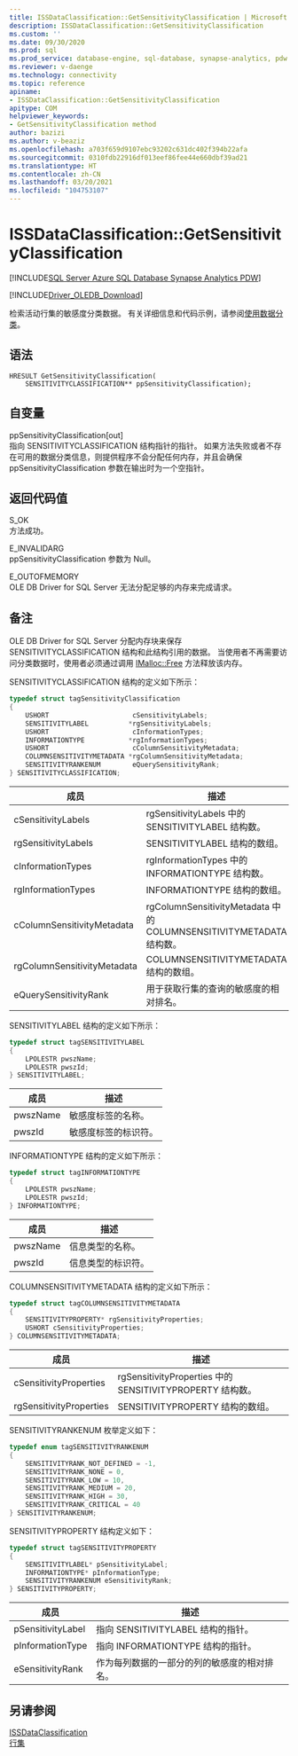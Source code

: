 ```yaml
---
title: ISSDataClassification::GetSensitivityClassification | Microsoft Docs
description: ISSDataClassification::GetSensitivityClassification
ms.custom: ''
ms.date: 09/30/2020
ms.prod: sql
ms.prod_service: database-engine, sql-database, synapse-analytics, pdw
ms.reviewer: v-daenge
ms.technology: connectivity
ms.topic: reference
apiname:
- ISSDataClassification::GetSensitivityClassification
apitype: COM
helpviewer_keywords:
- GetSensitivityClassification method
author: bazizi
ms.author: v-beaziz
ms.openlocfilehash: a703f659d9107ebc93202c631dc402f394b22afa
ms.sourcegitcommit: 0310fdb22916df013eef86fee44e660dbf39ad21
ms.translationtype: HT
ms.contentlocale: zh-CN
ms.lasthandoff: 03/20/2021
ms.locfileid: "104753107"
---
```

# <a name="issdataclassificationgetsensitivityclassification"></a>ISSDataClassification::GetSensitivityClassification
[!INCLUDE[SQL Server Azure SQL Database Synapse Analytics PDW](../../../includes/applies-to-version/sql-asdb-asa.md)]

[!INCLUDE[Driver_OLEDB_Download](../../../includes/driver_oledb_download.md)]

  检索活动行集的敏感度分类数据。 有关详细信息和代码示例，请参阅[使用数据分类](../features/using-data-classification.md)。  
  
## <a name="syntax"></a>语法  
  
```  
HRESULT GetSensitivityClassification(
    SENSITIVITYCLASSIFICATION** ppSensitivityClassification);
```  
  
## <a name="arguments"></a>自变量  
  ppSensitivityClassification[out]  
 指向 SENSITIVITYCLASSIFICATION 结构指针的指针。 如果方法失败或者不存在可用的数据分类信息，则提供程序不会分配任何内存，并且会确保 ppSensitivityClassification 参数在输出时为一个空指针。  
  
## <a name="return-code-values"></a>返回代码值  
 S_OK  
 方法成功。    
  
 E_INVALIDARG  
 ppSensitivityClassification 参数为 Null。  
  
 E_OUTOFMEMORY  
 OLE DB Driver for SQL Server 无法分配足够的内存来完成请求。  

  
## <a name="remarks"></a>备注  
OLE DB Driver for SQL Server 分配内存块来保存 SENSITIVITYCLASSIFICATION 结构和此结构引用的数据。 当使用者不再需要访问分类数据时，使用者必须通过调用 [IMalloc::Free](/windows/win32/api/objidl/nf-objidl-imalloc-free) 方法释放该内存。  
  
 SENSITIVITYCLASSIFICATION 结构的定义如下所示：
  
```cpp
typedef struct tagSensitivityClassification
{
    USHORT                     cSensitivityLabels;
    SENSITIVITYLABEL          *rgSensitivityLabels;
    USHORT                     cInformationTypes;
    INFORMATIONTYPE           *rgInformationTypes;
    USHORT                     cColumnSensitivityMetadata;
    COLUMNSENSITIVITYMETADATA *rgColumnSensitivityMetadata;
    SENSITIVITYRANKENUM        eQuerySensitivityRank;
} SENSITIVITYCLASSIFICATION;
```  

|成员|描述|  
|------------|-----------------|  
|cSensitivityLabels|rgSensitivityLabels 中的 SENSITIVITYLABEL 结构数。|  
|rgSensitivityLabels|SENSITIVITYLABEL 结构的数组。|  
|cInformationTypes|rgInformationTypes 中的 INFORMATIONTYPE 结构数。|  
|rgInformationTypes|INFORMATIONTYPE 结构的数组。|  
|cColumnSensitivityMetadata|rgColumnSensitivityMetadata 中的 COLUMNSENSITIVITYMETADATA 结构数。|  
|rgColumnSensitivityMetadata|COLUMNSENSITIVITYMETADATA 结构的数组。|  
|eQuerySensitivityRank|用于获取行集的查询的敏感度的相对排名。|  

SENSITIVITYLABEL 结构的定义如下所示：
```cpp
typedef struct tagSENSITIVITYLABEL
{
    LPOLESTR pwszName;
    LPOLESTR pwszId;
} SENSITIVITYLABEL;
```

|成员|描述|  
|------------|-----------------|  
|pwszName|敏感度标签的名称。|  
|pwszId|敏感度标签的标识符。|  

INFORMATIONTYPE 结构的定义如下所示：
```cpp
typedef struct tagINFORMATIONTYPE
{
    LPOLESTR pwszName;
    LPOLESTR pwszId;
} INFORMATIONTYPE;
```

|成员|描述|  
|------------|-----------------|  
|pwszName|信息类型的名称。|  
|pwszId|信息类型的标识符。|  

COLUMNSENSITIVITYMETADATA 结构的定义如下所示：
```cpp
typedef struct tagCOLUMNSENSITIVITYMETADATA
{
    SENSITIVITYPROPERTY* rgSensitivityProperties;
    USHORT cSensitivityProperties;
} COLUMNSENSITIVITYMETADATA;
```

|成员|描述|  
|------------|-----------------|  
|cSensitivityProperties|rgSensitivityProperties 中的 SENSITIVITYPROPERTY 结构数。|  
|rgSensitivityProperties|SENSITIVITYPROPERTY 结构的数组。|  

SENSITIVITYRANKENUM 枚举定义如下：
```cpp
typedef enum tagSENSITIVITYRANKENUM
{
    SENSITIVITYRANK_NOT_DEFINED = -1,
    SENSITIVITYRANK_NONE = 0,
    SENSITIVITYRANK_LOW = 10,
    SENSITIVITYRANK_MEDIUM = 20,
    SENSITIVITYRANK_HIGH = 30,
    SENSITIVITYRANK_CRITICAL = 40
} SENSITIVITYRANKENUM;
```

SENSITIVITYPROPERTY 结构定义如下：
```cpp
typedef struct tagSENSITIVITYPROPERTY
{
    SENSITIVITYLABEL* pSensitivityLabel;
    INFORMATIONTYPE* pInformationType;
    SENSITIVITYRANKENUM eSensitivityRank;
} SENSITIVITYPROPERTY;
```

|成员|描述|  
|------------|-----------------|  
|pSensitivityLabel|指向 SENSITIVITYLABEL 结构的指针。|  
|pInformationType|指向 INFORMATIONTYPE 结构的指针。|  
|eSensitivityRank|作为每列数据的一部分的列的敏感度的相对排名。|  

## <a name="see-also"></a>另请参阅  
 [ISSDataClassification](../../oledb/ole-db-interfaces/issdataclassification-ole-db.md)  
 [行集](../ole-db-rowsets/rowsets.md)  
